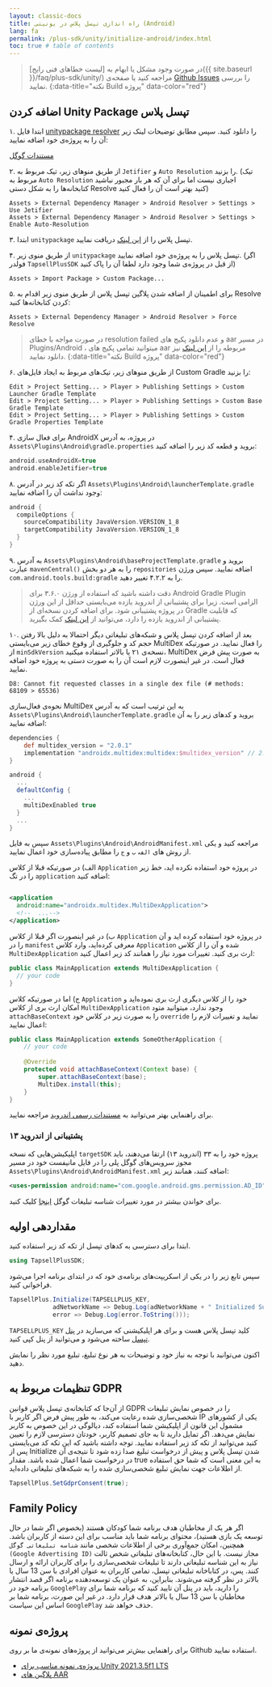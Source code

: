 ```yaml
---
layout: classic-docs
title: راه اندازی تپسل پلاس در یونیتی (Android)
lang: fa
permalink: /plus-sdk/unity/initialize-android/index.html
toc: true # table of contents
---
```


> در صورت وجود مشکل یا ابهام به [لیست خطاهای فنی رایج]({{ site.baseurl }}/faq/plus-sdk/unity/) مراجعه کنید یا صفحه‌ی [Github Issues](https://github.com/tapsellorg/TapsellPlusSDK-UnitySample2019/issues?q=is%3Aissue) را بررسی نمایید.
{:data-title="نکته Build پروژه" data-color="red"}

## اضافه کردن Unity Package تپسل پلاس

۱. ابتدا فایل [unitypackage resolver](https://github.com/googlesamples/unity-jar-resolver/tags) را دانلود کنید. سپس
مطابق توضیحات لینک زیر آن را به پروژه‌ی خود اضافه نمایید:

[مستندات گوگل](https://github.com/googlesamples/unity-jar-resolver#android-resolver-usage)

۲. از طریق منوهای زیر، تیک مربوط به `Jetifier` و `Auto Resolution` را بزنید. (تیک مربوط به `Auto Resolution` اجباری نیست
اما برای آن که هر بار مجبور نباشید کتابخانه‌ها را به شکل دستی Resolve کنید بهتر است آن را فعال کنید)

```console
Assets > External Dependency Manager > Android Resolver > Settings > Use Jetifier
Assets > External Dependency Manager > Android Resolver > Settings > Enable Auto-Resolution
```

۳. ابتدا `unitypackage` تپسل پلاس را
از [این لینک](https://github.com/tapsellorg/TapsellPlusSDK-UnityPlugin/releases/download/v2.2.6/tapsell-plus-unity-2.2.6.unitypackage)
دریافت نمایید.

۴. از طریق منوی زیر `unitypackage` تپسل پلاس را به پروژه‌ی خود اضافه نمایید. (اگر فولدر `TapsellPlusSDK` از قبل در
پروژه‌ی شما وجود دارد لطفا آن را پاک کنید)

```console
Assets > Import Package > Custom Package...
```

۵. برای اطمینان از اضافه شدن پلاگین تپسل پلاس از طریق منوی زیر اقدام به Resolve کردن کتابخانه‌ها کنید:

```console
Assets > External Dependency Manager > Android Resolver > Force Resolve
```

> در صورت مواجه با خطای resolution failed و عدم دانلود پکیج های aar در مسیر Plugins/Android ، میتوانید تمامی پکیج های aar مربوطه را از [این لینک](https://storage.backtory.com/tapsell-sdk-private/plus-unity/Unity-Android-AAR-Plugins/Unity-AAR-Plugins-2.2.6.zip) نیز دانلود نمایید.
{:data-title="نکته Build پروژه" data-color="red"}

۶. از طریق منوهای زیر، تیک‌های مربوط به ایجاد فایل‌های Custom Gradle را بزنید:

```console
Edit > Project Setting... > Player > Publishing Settings > Custom Launcher Gradle Template
Edit > Project Setting... > Player > Publishing Settings > Custom Base Gradle Template
Edit > Project Setting... > Player > Publishing Settings > Custom Gradle Properties Template
```

۴. برای فعال سازی AndroidX در پروژه، به آدرس `Assets\Plugins\Android\gradle.properties` بروید و قطعه کد زیر را اضافه
کنید:

```gradle
android.useAndroidX=true
android.enableJetifier=true
```

۸. اگر تکه کد زیر در آدرس `Assets\Plugins\Android\launcherTemplate.gradle` وجود نداشت آن را اضافه نمایید:

```gradle
android {
  compileOptions {
    sourceCompatibility JavaVersion.VERSION_1_8
    targetCompatibility JavaVersion.VERSION_1_8
  }
}
```

۹. به آدرس `Assets\Plugins\Android\baseProjectTemplate.gradle` بروید و عبارت `mavenCentral()` را به هر دو
بخش `repositories` اضافه نمایید. سپس ورژن `com.android.tools.build:gradle` را به ۴.۲.۲ تغییر دهید.


> دقت داشته باشید که استفاده از ورژن ۳.۶.۰ برای Android Gradle Plugin الزامی است. زیرا برای پشتیبانی از اندروید یازده می‌بایستی حداقل از این ورژن در پروژه پشتیبانی شود. برای اضافه کردن نسخه‌ای از Gradle که قابلیت پشتیبانی از اندروید یازده را دارد، می‌توانید از [این لینک](https://developers.google.com/ar/develop/unity/android-11-build) کمک بگیرید.

۱۰. بعد از اضافه کردن تپسل پلاس و شبکه‌های تبلیغاتی دیگر احتمالا به دلیل بالا رفتن حجم کد و جلوگیری از وقوع خطای زیر
می‌بایستی MultiDex را فعال نمایید. در صورتیکه از `minSdkVersion` نسخه‌ی ۲۱ یا بالاتر استفاده میکنید، MultiDex به صورت
پیش فرض فعال است. در غیر اینصورت لازم است آن را به صورت دستی به پروژه خود اضافه نمایید.

```console
D8: Cannot fit requested classes in a single dex file (# methods: 68109 > 65536)
```

نحوه‌ی فعال‌سازی MultiDex به این ترتیب است که به آدرس `Assets\Plugins\Android\launcherTemplate.gradle` بروید و کدهای زیر
را به آن اضافه نمایید:

```gradle
dependencies {
    def multidex_version = "2.0.1"
    implementation "androidx.multidex:multidex:$multidex_version" // 2.0.1
}

android {
  ...
  defaultConfig {
    ...
    multiDexEnabled true
  }
  ...
}
```

سپس به فایل `Assets\Plugins\Android\AndroidManifest.xml` مراجعه کنید و یکی از روش های `الف`، `ب` و `ج` را مطابق
پیاده‌سازی خود اعمال نمایید.

الف) در صورتیکه قبلا از کلاس `Application` در پروژه خود استفاده نکرده اید، خط زیر را در تگ `application` اضافه کنید:

```xml

<application
  android:name="androidx.multidex.MultiDexApplication">
  <!--  ...-->
</application>
```

ب) در غیر اینصورت اگر قبلا از کلاس `Application` در پروژه خود استفاده کرده اید و آن را در `manifest` معرفی کرده‌اید،
وارد کلاس `Application` شده و آن را از کلاس `MultiDexApplication` ارث بری کنید. تغییرات مورد نیاز را همانند کد زیر اعمال
کنید:

```java
public class MainApplication extends MultiDexApplication {
  // your code
}
```

ج) اما در صورتیکه کلاس `Application` خود را از کلاس دیگری ارث بری نموده‌اید و امکان ارث بری از
کلاس `MultiDexApplication` وجود ندارد، میتوانید متود `attachBaseContext` را به صورت زیر در کلاس خود `override` نمایید و
تغییرات لازم را اعمال نمایید:

```java
public class MainApplication extends SomeOtherApplication {
    // your code
    
    @Override
    protected void attachBaseContext(Context base) {
        super.attachBaseContext(base);
        MultiDex.install(this);
    }
}
```

برای راهنمایی بهتر می‌توانید به [مستندات رسمی اندروید](https://developer.android.com/studio/build/multidex) مراجعه
نمایید.

### پشتیبانی از اندروید ۱۳

اپلیکیشن‌هایی که نسخه `targetSDK` پروژه خود را به ۳۳ (اندروید ۱۳) ارتقا می‌دهند، باید مجوز سرویس‌های گوگل پلی را در فایل مانیفست خود در مسیر `Assets\Plugins\Android\AndroidManifest.xml` اضافه کنند، همانند زیر:

```xml
<uses-permission android:name="com.google.android.gms.permission.AD_ID"/>
```

برای خواندن بیشتر در مورد تغییرات شناسه تبلیغات گوگل [اینجا](https://support.google.com/googleplay/android-developer/answer/6048248?hl=en) کلیک کنید.


## مقداردهی اولیه

ابتدا برای دسترسی به کدهای تپسل از تکه کد زیر استفاده کنید.

```c#
using TapsellPlusSDK;
```

سپس تابع زیر را در یکی از اسکریپت‌های برنامه‌ی خود که در ابتدای برنامه اجرا می‌شود فراخوانی کنید.

```c#
TapsellPlus.Initialize(TAPSELLPLUS_KEY,
            adNetworkName => Debug.Log(adNetworkName + " Initialized Successfully."),
            error => Debug.Log(error.ToString()));
```

`TAPSELLPLUS_KEY` کلید تپسل پلاس هست و برای هر اپلیکیشنی که می‌سازید در [پنل تپسل](https://dashboard.tapsell.ir/) ساخته
می‌شود و می‌توانید از پنل کپی کنید.

اکنون می‌توانید با توجه به نیاز خود و توضیحات به هر نوع تبلیغ، تبلیغ مورد نظر را نمایش دهید.

## تنظیمات مربوط به GDPR

از آن‌جا که کتابخانه‌ی تپسل پلاس قوانین GDPR را در خصوص نمایش تبلیغات شخصی‌سازی شده رعایت می‌کند، به طور پیش فرض اگر
کاربر با IP یکی از کشورهای مشمول این قانون از اپلیکیشن شما استفاده کند، دیالوگی در این خصوص به کاربر نمایش می‌دهد. اگر
تمایل دارید تا به جای تصمیم کاربر، خودتان دسترسی لازم را تعیین کنید می‌توانید از تکه کد زیر استفاده نمایید. توجه داشته
باشید که این تکه کد می‌بایستی پس از Initialize شدن تپسل پلاس و پیش از درخواست تبلیغ صدا زده شود تا نتیجه‌ی آن در درخواست
شما اعمال شده باشد. مقدار true‌ به این معنی است که شما حق استفاده از اطلاعات جهت نمایش تبلیغ شخصی‌سازی شده را به
شبکه‌های تبلیغاتی داده‌اید.

```c#
TapsellPlus.SetGdprConsent(true);
```

## Family Policy

اگر هر یک از مخاطبان هدف برنامه شما کودکان هستند (بخصوص اگر شما در حال توسعه یک بازی هستید)، محتوای برنامه شما باید
مناسب برای این دسته از کاربران باشد. همچنین، امکان جمع‌آوری برخی از اطلاعات شخصی
مانند `شناسه تبلیغاتی گوگل (Google Advertising ID)` مجاز نیست. با این حال، کتابخانه‌های تبلیغاتی شخص ثالت نیاز به این
شناسه تبلیغاتی دارند تا تبلیغات شخصی‌سازی را برای کاربران ارائه و ارسال کنند. پس، در کتاباخانه تبلیغاتی تپسل، تمامی
کاربران به عنوان افرادی با سن 13 سال یا بالاتر در نظر گرفته می‌شوند. بنابراین، به عنوان یک توسعه‌دهنده برنامه اگر قصد
انتشار برنامه خود در `GooglePlay` را دارید، باید در پنل آن تایید کنید که برنامه شما برای مخاطبان با سن 13 سال یا بالاتر
هدف قرار دارد. در غیر این صورت، برنامه شما بر اساس این سیاست `GooglePlay` حذف خواهد شد.

## پروژه‌ی نمونه

برای راهنمایی بیش‌تر می‌توانید از پروژه‌های نمونه‌ی ما بر روی Github استفاده نمایید.

* [پروژه‌ی نمونه مناسب برای Unity 2021.3.5f1 LTS](https://github.com/tapsellorg/TapsellPlusSDK-UnityPlugin)
* [پلاگین های AAR](https://storage.backtory.com/tapsell-sdk-private/plus-unity/Unity-Android-AAR-Plugins/Unity-AAR-Plugins-2.2.6.zip)

